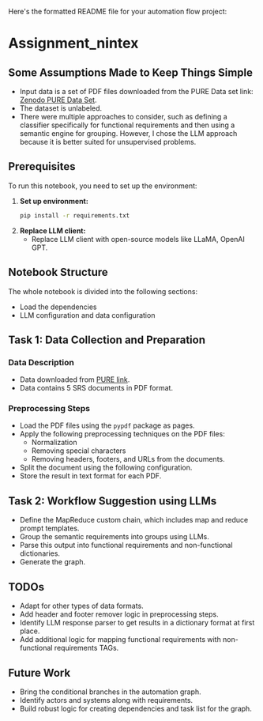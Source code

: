 Here's the formatted README file for your automation flow project:

# Assignment_nintex

## Some Assumptions Made to Keep Things Simple

* Input data is a set of PDF files downloaded from the PURE Data set link: [Zenodo PURE Data Set](https://www.zenodo.eu/record/1414117).
* The dataset is unlabeled.
* There were multiple approaches to consider, such as defining a classifier specifically for functional requirements and then using a semantic engine for grouping. However, I chose the LLM approach because it is better suited for unsupervised problems.

## Prerequisites

To run this notebook, you need to set up the environment:

1. **Set up environment:**
    ```bash
    pip install -r requirements.txt
    ```
2. **Replace LLM client:**
    * Replace LLM client with open-source models like LLaMA, OpenAI GPT.

## Notebook Structure

The whole notebook is divided into the following sections:
* Load the dependencies
* LLM configuration and data configuration

## Task 1: Data Collection and Preparation

### Data Description
* Data downloaded from [PURE link](https://www.zenodo.eu/record/1414117).
* Data contains 5 SRS documents in PDF format.

### Preprocessing Steps
* Load the PDF files using the `pypdf` package as pages.
* Apply the following preprocessing techniques on the PDF files:
  * Normalization
  * Removing special characters
  * Removing headers, footers, and URLs from the documents.
* Split the document using the following configuration.
* Store the result in text format for each PDF.

## Task 2: Workflow Suggestion using LLMs

* Define the MapReduce custom chain, which includes map and reduce prompt templates.
* Group the semantic requirements into groups using LLMs.
* Parse this output into functional requirements and non-functional dictionaries.
* Generate the graph.

## TODOs

* Adapt for other types of data formats.
* Add header and footer remover logic in preprocessing steps.
* Identify LLM response parser to get results in a dictionary format at first place.
* Add additional logic for mapping functional requirements with non-functional requirements TAGs.

## Future Work

* Bring the conditional branches in the automation graph.
* Identify actors and systems along with requirements.
* Build robust logic for creating dependencies and task list for the graph.
